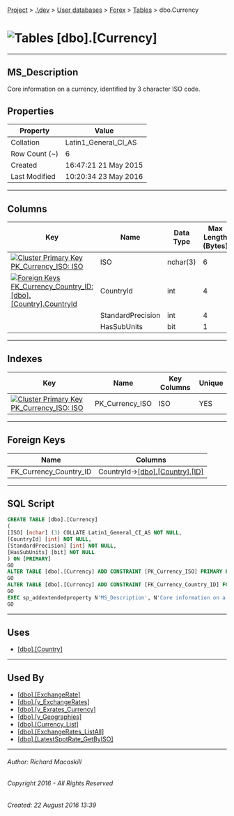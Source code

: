 #### 

[Project](../../../../index.md) > [.\\dev](../../../index.md) > [User databases](../../index.md) > [Forex](../index.md) > [Tables](Tables.md) > dbo.Currency

# ![Tables](../../../../Images/Table32.png) [dbo].[Currency]

---

## <a name="#description"></a>MS_Description

Core information on a currency, identified by 3 character ISO code.

## <a name="#properties"></a>Properties

| Property | Value |
|---|---|
| Collation | Latin1_General_CI_AS |
| Row Count (~) | 6 |
| Created | 16:47:21 21 May 2015 |
| Last Modified | 10:20:34 23 May 2016 |


---

## <a name="#columns"></a>Columns

| Key | Name | Data Type | Max Length (Bytes) | Allow Nulls |
|---|---|---|---|---|
| [![Cluster Primary Key PK_Currency_ISO: ISO](../../../../Images/pkcluster.png)](#indexes) | ISO | nchar(3) | 6 | NO |
| [![Foreign Keys FK_Currency_Country_ID: [dbo].[Country].CountryId](../../../../Images/fk.png)](#foreignkeys) | CountryId | int | 4 | NO |
|  | StandardPrecision | int | 4 | NO |
|  | HasSubUnits | bit | 1 | NO |


---

## <a name="#indexes"></a>Indexes

| Key | Name | Key Columns | Unique |
|---|---|---|---|
| [![Cluster Primary Key PK_Currency_ISO: ISO](../../../../Images/pkcluster.png)](#indexes) | PK_Currency_ISO | ISO | YES |


---

## <a name="#foreignkeys"></a>Foreign Keys

| Name | Columns |
|---|---|
| FK_Currency_Country_ID | CountryId->[[dbo].[Country].[ID]](Country.md) |


---

## <a name="#sqlscript"></a>SQL Script

```sql
CREATE TABLE [dbo].[Currency]
(
[ISO] [nchar] (3) COLLATE Latin1_General_CI_AS NOT NULL,
[CountryId] [int] NOT NULL,
[StandardPrecision] [int] NOT NULL,
[HasSubUnits] [bit] NOT NULL
) ON [PRIMARY]
GO
ALTER TABLE [dbo].[Currency] ADD CONSTRAINT [PK_Currency_ISO] PRIMARY KEY CLUSTERED  ([ISO]) ON [PRIMARY]
GO
ALTER TABLE [dbo].[Currency] ADD CONSTRAINT [FK_Currency_Country_ID] FOREIGN KEY ([CountryId]) REFERENCES [dbo].[Country] ([ID])
GO
EXEC sp_addextendedproperty N'MS_Description', N'Core information on a currency, identified by 3 character ISO code.', 'SCHEMA', N'dbo', 'TABLE', N'Currency', NULL, NULL
GO

```


---

## <a name="#uses"></a>Uses

* [[dbo].[Country]](Country.md)


---

## <a name="#usedby"></a>Used By

* [[dbo].[ExchangeRate]](ExchangeRate.md)
* [[dbo].[v_ExchangeRates]](../Views/v_ExchangeRates.md)
* [[dbo].[v_Exrates_Currency]](../Views/v_Exrates_Currency.md)
* [[dbo].[v_Geographies]](../Views/v_Geographies.md)
* [[dbo].[Currency_List]](../Programmability/Stored_Procedures/Currency_List.md)
* [[dbo].[ExchangeRates_ListAll]](../Programmability/Stored_Procedures/ExchangeRates_ListAll.md)
* [[dbo].[LatestSpotRate_GetByISO]](../Programmability/Stored_Procedures/LatestSpotRate_GetByISO.md)


---

###### Author:  Richard Macaskill

###### Copyright 2016 - All Rights Reserved

###### Created: 22 August 2016 13:39

